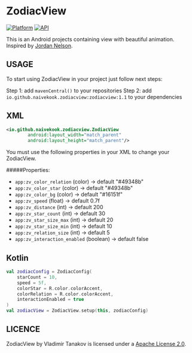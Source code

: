 ZodiacView
=================


[![Platform](https://img.shields.io/badge/platform-android-green.svg)](http://developer.android.com/index.html)
[![API](https://img.shields.io/badge/API-16%2B-blue)](https://developer.android.com/studio/releases/platforms#4.1)

This is an Android projects containing view with beautiful animation. Inspired by [Jordan Nelson](https://material.uplabs.com/posts/searching).

USAGE
-----

To start using ZodiacView in your project just follow next steps:

Step 1: add `mavenCentral()` to your repositories
Step 2: add `io.github.naivekook.zodiacview:zodiacview:1.1` to your dependencies

XML
-----

```xml
<io.github.naivekook.zodiacview.ZodiacView
        android:layout_width="match_parent"
        android:layout_height="match_parent"/>
```

You must use the following properties in your XML to change your ZodiacView.


#####Properties:

* `app:zv_color_relation`       (color)     -> default "#49348b"
* `app:zv_color_star`           (color)     -> default "#49348b"
* `app:zv_color_bg`             (color)     -> default "#16151f"
* `app:zv_speed`                (float)     -> default 0.7f
* `app:zv_distance`             (int)       -> default 200
* `app:zv_star_count`           (int)       -> default 30
* `app:zv_star_size_max`        (int)       -> default 20
* `app:zv_star_size_min`        (int)       -> default 10
* `app:zv_relation_size`        (int)       -> default 5
* `app:zv_interaction_enabled`  (boolean)   -> default false

Kotlin
-----

```kotlin
val zodiacConfig = ZodiacConfig(
    starCount = 10,
    speed = 5f,
    colorStar = R.color.colorAccent,
    colorRelation = R.color.colorAccent,
    interactionEnabled = true
)
val zodiacView = ZodiacView.setup(this, zodiacConfig)
```


LICENCE
-----

ZodiacView by Vladimir Tanakov is licensed under a [Apache License 2.0](http://www.apache.org/licenses/LICENSE-2.0).
